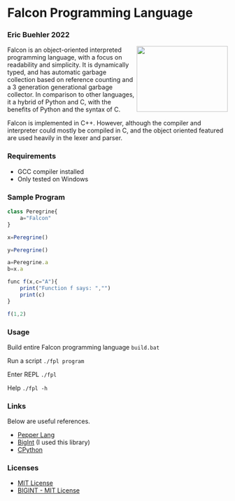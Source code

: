 # Falcon Programming Language
### Eric Buehler 2022 ###

<img src="https://github.com/EricLBuehler/Falcon-Programming-Language/blob/a18101360097063069c242e865a4595219c0f937/logo.jpg" width="208" height="150" align="right" />

Falcon is an object-oriented interpreted programming language, with a focus on readability and simplicity. It is dynamically typed, and has automatic garbage collection based on reference counting and a 3 generation generational garbage collector. In comparison to other languages, it a hybrid of Python and C, with the benefits of Python and the syntax of C.

Falcon is implemented in C++. However, although the compiler and interpreter could mostly be compiled in C, and the object oriented featured are used heavily in the lexer and parser.

### Requirements ###
- GCC compiler installed
- Only tested on Windows

### Sample Program ###
```js
class Peregrine{
    a="Falcon"
}

x=Peregrine()

y=Peregrine()

a=Peregrine.a
b=x.a

func f(x,c="A"){
    print("Function f says: ","")
    print(c)
}

f(1,2)
```

### Usage ###
Build entire Falcon programming language
```build.bat```

Run a script
```./fpl program```

Enter REPL
```./fpl```

Help
```./fpl -h```

### Links ###
Below are useful references.
- <a href='https://github.com/dannyvankooten/pepper-lang'>Pepper Lang</a>
- <a href='https://github.com/faheel/BigInt'>BigInt</a> (I used this library)
- <a href='https://github.com/python/cpython'>CPython</a>

### Licenses ###
- [MIT License](LICENSE)
- [BIGINT - MIT License](https://github.com/EricLBuehler/Falcon-Programming-Language/blob/main/object/BigInt.hpp)
